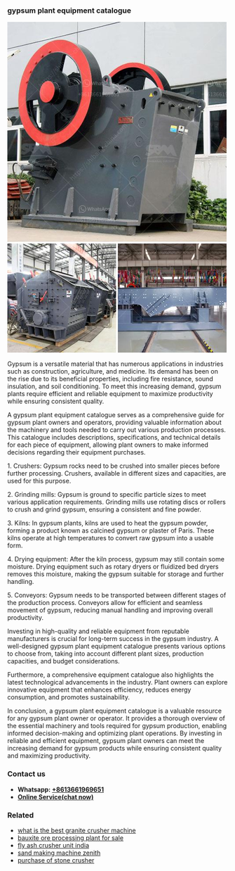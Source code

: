 <h3>gypsum plant equipment catalogue</h3><img src='1704791639.jpg' alt=''><p>Gypsum is a versatile material that has numerous applications in industries such as construction, agriculture, and medicine. Its demand has been on the rise due to its beneficial properties, including fire resistance, sound insulation, and soil conditioning. To meet this increasing demand, gypsum plants require efficient and reliable equipment to maximize productivity while ensuring consistent quality.</p><p>A gypsum plant equipment catalogue serves as a comprehensive guide for gypsum plant owners and operators, providing valuable information about the machinery and tools needed to carry out various production processes. This catalogue includes descriptions, specifications, and technical details for each piece of equipment, allowing plant owners to make informed decisions regarding their equipment purchases.</p><p>1. Crushers: Gypsum rocks need to be crushed into smaller pieces before further processing. Crushers, available in different sizes and capacities, are used for this purpose.</p><p>2. Grinding mills: Gypsum is ground to specific particle sizes to meet various application requirements. Grinding mills use rotating discs or rollers to crush and grind gypsum, ensuring a consistent and fine powder.</p><p>3. Kilns: In gypsum plants, kilns are used to heat the gypsum powder, forming a product known as calcined gypsum or plaster of Paris. These kilns operate at high temperatures to convert raw gypsum into a usable form.</p><p>4. Drying equipment: After the kiln process, gypsum may still contain some moisture. Drying equipment such as rotary dryers or fluidized bed dryers removes this moisture, making the gypsum suitable for storage and further handling.</p><p>5. Conveyors: Gypsum needs to be transported between different stages of the production process. Conveyors allow for efficient and seamless movement of gypsum, reducing manual handling and improving overall productivity.</p><p>Investing in high-quality and reliable equipment from reputable manufacturers is crucial for long-term success in the gypsum industry. A well-designed gypsum plant equipment catalogue presents various options to choose from, taking into account different plant sizes, production capacities, and budget considerations.</p><p>Furthermore, a comprehensive equipment catalogue also highlights the latest technological advancements in the industry. Plant owners can explore innovative equipment that enhances efficiency, reduces energy consumption, and promotes sustainability.</p><p>In conclusion, a gypsum plant equipment catalogue is a valuable resource for any gypsum plant owner or operator. It provides a thorough overview of the essential machinery and tools required for gypsum production, enabling informed decision-making and optimizing plant operations. By investing in reliable and efficient equipment, gypsum plant owners can meet the increasing demand for gypsum products while ensuring consistent quality and maximizing productivity.</p><h3>Contact us</h3><ul><li><strong>Whatsapp:&nbsp;<a href="https://wa.me/8613661969651">+8613661969651</a></strong></li><li><a href="https://swt.shibang-china.com/?git&amp;zhl&amp;gypsum plant equipment catalogue"><strong>Online Service(chat now)</strong></a></li></ul><h3>Related</h3><ul><li><a href='what is the best granite crusher machine.md'>what is the best granite crusher machine</a></li><li><a href='bauxite ore processing plant for sale.md'>bauxite ore processing plant for sale</a></li><li><a href='fly ash crusher unit india.md'>fly ash crusher unit india</a></li><li><a href='sand making machine zenith.md'>sand making machine zenith</a></li><li><a href='purchase of stone crusher.md'>purchase of stone crusher</a></li></ul>